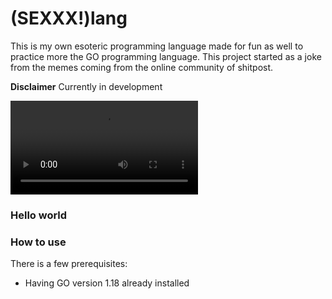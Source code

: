 # (SEXXX!)lang

This is my own esoteric programming language made for fun as well to practice more the GO programming language. This project started as a joke from the memes coming from the online community of shitpost.

**Disclaimer** Currently in development

![video](https://cdn.discordapp.com/attachments/950199661447217202/1010352589554057316/videoplayback.mp4)

### Hello world


### How to use

There is a few prerequisites:
- Having GO version 1.18 already installed
